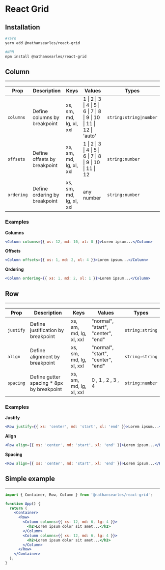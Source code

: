# React Grid

## Installation

```bash
#Yarn
yarn add @nathansearles/react-grid

#NPM
npm install @nathansearles/react-grid
```

## Column

---

| Prop       | Description                   | Keys                    | Values                                                                | Types                   |
| ---------- | ----------------------------- | ----------------------- | --------------------------------------------------------------------- | ----------------------- |
| `columns`  | Define columns by breakpoint  | xs, sm, md, lg, xl, xxl | 1 \| 2 \| 3 \| 4 \| 5 \| 6 \| 7 \| 8 \| 9 \| 10 \| 11 \| 12 \| 'auto' | `string:string\|number` |
| `offsets`  | Define offsets by breakpoint  | xs, sm, md, lg, xl, xxl | 1 \| 2 \| 3 \| 4 \| 5 \| 6 \| 7 \| 8 \| 9 \| 10 \| 11 \| 12           | `string:number`         |
| `ordering` | Define ordering by breakpoint | xs, sm, md, lg, xl, xxl | any number                                                            | `string:number`         |

### Examples

**Columns**

```jsx
<Column columns={{ xs: 12, md: 10, xl: 8 }}>Lorem ipsum...</Column>
```

**Offsets**

```jsx
<Column offsets={{ xs: 1, md: 2, xl: 4 }}>Lorem ipsum...</Column>
```

**Ordering**

```jsx
<Column ordering={{ xs: 1, md: 2, xl: 1 }}>Lorem ipsum...</Column>
```

## Row

---

| Prop      | Description                                | Keys                    | Values                             | Types           |
| --------- | ------------------------------------------ | ----------------------- | ---------------------------------- | --------------- |
| `justify` | Define justification by breakpoint         | xs, sm, md, lg, xl, xxl | "normal", "start", "center", "end" | `string:string` |
| `align`   | Define alignment by breakpoint             | xs, sm, md, lg, xl, xxl | "normal", "start", "center", "end" | `string:string` |
| `spacing` | Define gutter spacing \* 8px by breakpoint | xs, sm, md, lg, xl, xxl | 0 , 1 , 2 , 3 , 4                  | `string:number` |

### Examples

**Justify**

```jsx
<Row justify={{ xs: 'center', md: 'start', xl: 'end' }}>Lorem ipsum...</Row>
```

**Align**

```jsx
<Row align={{ xs: 'center', md: 'start', xl: 'end' }}>Lorem ipsum...</Row>
```

**Spacing**

```jsx
<Row align={{ xs: 'center', md: 'start', xl: 'end' }}>Lorem ipsum...</Row>
```

## Simple example

---

```jsx
import { Container, Row, Column } from '@nathansearles/react-grid';

function App() {
  return (
    <Container>
      <Row>
        <Column columns={{ xs: 12, md: 6, lg: 4 }}>
          <h2>Lorem ipsum dolor sit amet...</h2>
        </Column>
        <Column columns={{ xs: 12, md: 6, lg: 4 }}>
          <h2>Lorem ipsum dolor sit amet...</h2>
        </Column>
      </Row>
    </Container>
  );
}
```
